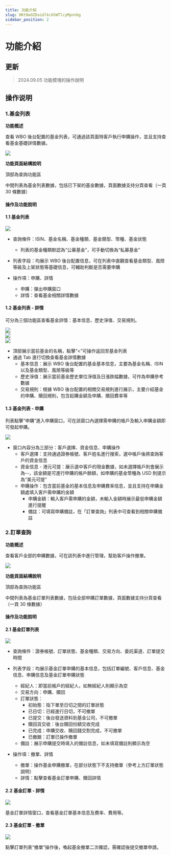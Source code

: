 ```yaml
---
title: 功能介紹
slug: HKt0wOZDaidlkckhWTlcyMpnnbg
sidebar_position: 2
---
```



# 功能介紹

## 更新

> 2024.09.05   功能模塊的操作說明

## 操作说明

### 1.基金列表

<b>功能概述</b>

查看 WBO 後台配置的基金列表，可通過該頁面特客戶執行申購操作，並且支持查看基金基礎詳情數據。

<img src="/assets/UbNjbkrl3onwb5xCHPscmjBIn8b.png" src-width="2868" src-height="1730" align="center"/>

<b>功能頁面結構說明</b>

頂部為查詢功能區

中間列表為基金列表數據，包括已下架的基金數據，頁面數據支持分頁查看（一頁 30 條數據）

#### <b>操作及功能說明</b>

#### 1.1 基金列表

<img src="/assets/Y9W4bu9W7oDZZDxm0PAcwfFrn7b.png" src-width="2870" src-height="1736" align="center"/>

- 查詢條件：ISIN、基金名稱、基金種類、基金類型、幣種、基金狀態
    - 列表的基金種類默認為“公募基金”，可手動切換為“私募基金”

- 列表字段：均展示 WBO 後台配置信息，可在列表中直觀查看基金類型、風險等級及上架狀態等基礎信息，可輔助判斷是否需要申購
- 操作項：申購、詳情
    - 申購：彈出申購窗口
    - 詳情：查看基金相關詳情數據

#### 1.2 基金列表 - 詳情

可分為三個功能區查看基金詳情：基本信息、歷史淨值、交易規則。

<div class="flex gap-3 columns-3" column-size="3">
<div class="w-[33%]" width-ratio="33">
<img src="/assets/GTIDb5jYwom3rOxhG4mc2fnrnch.png" src-width="2858" src-height="1734" align="center"/>
</div>
<div class="w-[33%]" width-ratio="33">
<img src="/assets/PiO4bxb88oAwFCxd05TcSAaKnuf.png" src-width="2858" src-height="1736" align="center"/>
</div>
<div class="w-[33%]" width-ratio="33">
<img src="/assets/J5xSbmmRToJo38xza67c5a1on0g.png" src-width="2862" src-height="1732" align="center"/>
</div>
</div>

- 頂部展示當前基金的名稱，點擊“&lt;”可操作返回至基金列表
- 通過 Tab 進行切換查看基金詳情數據
    - 基本信息：展示 WBO 後台配置的基金基本信息，主要為基金名稱、ISIN 以及基金類型、風險等級等
    - 歷史淨值：展示當前基金歷史單位淨值及日漲跌幅數據，可作為申購參考數據
    - 交易規則：根據 WBO 後台配置的相關交易規則進行展示，主要介紹基金的申購、贖回規則，包含起購金額及申購、贖回費率等

#### 1.3 基金列表 - 申購

列表點擊“申購”進入申購窗口，可在該窗口內選擇需申購的帳戶及輸入申購金額即可發起申購。

<img src="/assets/PYx7bYVMToXQ0Cxbk0ycJhoZnnf.png" src-width="2862" src-height="1742" align="center"/>

- 窗口內容分為三部分：客戶選擇、資金信息、申購操作
    - 客戶選擇：支持通過證券帳號、客戶姓名進行搜索，選中帳戶後將查詢客戶的資金信息
    - 資金信息 - 港元可提：展示選中客戶的現金數據，如未選擇帳戶則會展示為--，該金額是可進行申購的帳戶餘額，如申購的基金幣種為 USD 則提示為“美元可提”
    - 申購操作：包含當前基金的基本信息及申購費率信息，並且支持在申購金額處填入客戶需申購的金額
        - 申購金額：輸入客戶需申購的金額，未輸入金額時展示最低申購金額進行提醒
        - 備註：可填寫申購備註，在「訂單查詢」列表中可查看到相關申購備註

### 2.訂單查詢

<b>功能概述</b>

查看客戶全部的申購數據，可在該列表中進行管理，幫助客戶操作撤單。

<img src="/assets/X5dsbxYSJozkEOxx9JycgUVxniO.png" src-width="2874" src-height="1736" align="center"/>

<b>功能頁面結構說明</b>

頂部為查詢功能區

中間列表為基金訂單列表數據，包括全部申購訂單數據，頁面數據支持分頁查看（一頁 30 條數據）

#### <b>操作及功能說明</b>

#### 2.1 基金訂單列表

<img src="/assets/HUY7bZQidohKg5xbLrcczj2ZnDb.png" src-width="2874" src-height="1736" align="center"/>

- 查詢條件：證券帳號、訂單狀態、基金種類、交易方向、委託渠道、訂單提交時間
- 列表字段：均展示基金訂單申購的基本信息，包括訂單編號、客戶信息、基金信息、申購信息及基金訂單申購狀態
    - 經紀人：即當前帳戶的經紀人，如無經紀人則顯示為空
    - 交易方向：申購、贖回
    - 訂單狀態：
        - 初始態：指下單至日切之間的訂單狀態
        - 已日切：已經進行日切，不可撤單
        - 已提交：後台發送資料到基金公司，不可撤單
        - 贖回貨交收：後台贖回份額交收完成
        - 已完成：申購交收、贖回錢交割完成，不可撤單
        - 已撤銷：訂單已操作撤單
    - 備註：展示申購提交時填入的備註信息，如未填寫備註則顯示為空

- 操作項：撤單、詳情
    - 撤單：操作基金申購撤單，在部分狀態下不支持撤單（參考上方訂單狀態說明）
    - 詳情：點擊查看基金訂單申購、贖回詳情

#### 2.2 基金訂單 - 詳情

<img src="/assets/JMBOb4yBEobQubxly4bckcVEnId.png" src-width="2858" src-height="1732" align="center"/>

基金訂單詳情窗口，查看基金訂單基本信息及費率、費用等。

#### 2.3 基金訂單 - 撤單

<img src="/assets/E4OHboqdIoRlPqx2Smrc7sgYnTe.png" src-width="782" src-height="784" align="center"/>

點擊訂單列表“撤單”操作後，喚起基金撤單二次確認，需確認後提交撤單申請。

